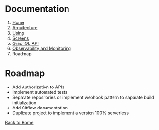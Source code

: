 # Documentation

1. [Home](../README.md)
1. [Arquitecture](architecture.md)
1. [Using](using.md)
1. [Screens](screens.md)
1. [GraphQL API](graphql.md)
1. [Observability and Monitoring](monitoring.md)
1. Roadmap

# Roadmap

- Add Authorization to APIs
- Implement automated tests
- Separate repositories or implement webhook pattern to saparate build initialization
- Add Gitflow documentation
- Duplicate project to implement a version 100% serverless

[Back to Home](../README.md)
